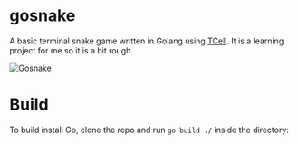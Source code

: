 # gosnake

A basic terminal snake game written in Golang using [TCell](https://github.com/gdamore/tcell). It is a learning project for me so it is a bit rough.

![Gosnake](https://i.imgur.com/aCTNnVI.gif)


# Build

To build install Go, clone the repo and run ````go build ./```` inside the directory:
